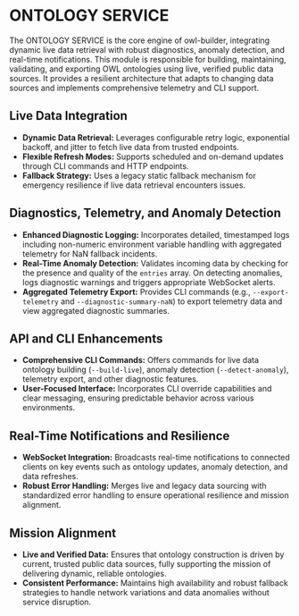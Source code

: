 # ONTOLOGY SERVICE

The ONTOLOGY SERVICE is the core engine of owl-builder, integrating dynamic live data retrieval with robust diagnostics, anomaly detection, and real-time notifications. This module is responsible for building, maintaining, validating, and exporting OWL ontologies using live, verified public data sources. It provides a resilient architecture that adapts to changing data sources and implements comprehensive telemetry and CLI support.

## Live Data Integration
- **Dynamic Data Retrieval:** Leverages configurable retry logic, exponential backoff, and jitter to fetch live data from trusted endpoints.
- **Flexible Refresh Modes:** Supports scheduled and on-demand updates through CLI commands and HTTP endpoints.
- **Fallback Strategy:** Uses a legacy static fallback mechanism for emergency resilience if live data retrieval encounters issues.

## Diagnostics, Telemetry, and Anomaly Detection
- **Enhanced Diagnostic Logging:** Incorporates detailed, timestamped logs including non-numeric environment variable handling with aggregated telemetry for NaN fallback incidents.
- **Real-Time Anomaly Detection:** Validates incoming data by checking for the presence and quality of the `entries` array. On detecting anomalies, logs diagnostic warnings and triggers appropriate WebSocket alerts.
- **Aggregated Telemetry Export:** Provides CLI commands (e.g., `--export-telemetry` and `--diagnostic-summary-naN`) to export telemetry data and view aggregated diagnostic summaries.

## API and CLI Enhancements
- **Comprehensive CLI Commands:** Offers commands for live data ontology building (`--build-live`), anomaly detection (`--detect-anomaly`), telemetry export, and other diagnostic features. 
- **User-Focused Interface:** Incorporates CLI override capabilities and clear messaging, ensuring predictable behavior across various environments.

## Real-Time Notifications and Resilience
- **WebSocket Integration:** Broadcasts real-time notifications to connected clients on key events such as ontology updates, anomaly detection, and data refreshes.
- **Robust Error Handling:** Merges live and legacy data sourcing with standardized error handling to ensure operational resilience and mission alignment.

## Mission Alignment
- **Live and Verified Data:** Ensures that ontology construction is driven by current, trusted public data sources, fully supporting the mission of delivering dynamic, reliable ontologies.
- **Consistent Performance:** Maintains high availability and robust fallback strategies to handle network variations and data anomalies without service disruption.
